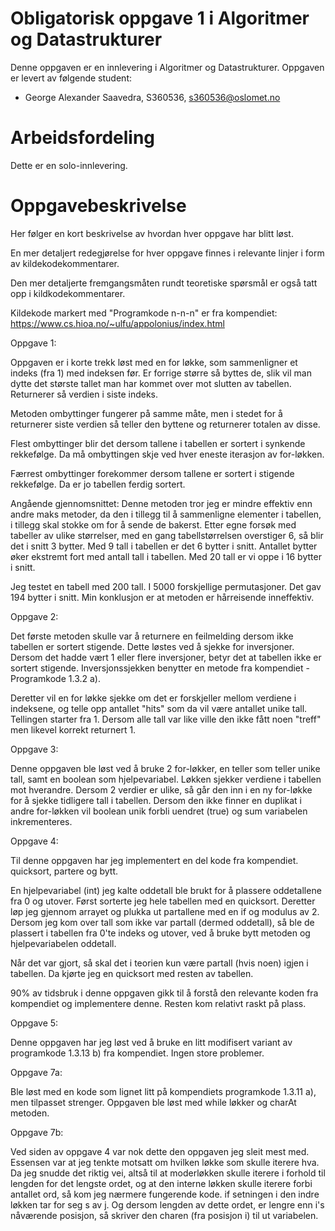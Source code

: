 # Obligatorisk oppgave 1 i Algoritmer og Datastrukturer

Denne oppgaven er en innlevering i Algoritmer og Datastrukturer. 
Oppgaven er levert av følgende student:
* George Alexander Saavedra, S360536, s360536@oslomet.no


# Arbeidsfordeling

Dette er en solo-innlevering.

# Oppgavebeskrivelse
Her følger en kort beskrivelse av hvordan hver oppgave har blitt løst.

En mer detaljert redegjørelse for hver oppgave finnes i relevante linjer i form av kildekodekommentarer.

Den mer detaljerte fremgangsmåten rundt teoretiske spørsmål er også tatt opp i kildkodekommentarer.

Kildekode markert med "Programkode n-n-n" er fra kompendiet: https://www.cs.hioa.no/~ulfu/appolonius/index.html

Oppgave 1:

Oppgaven er i korte trekk løst med en for løkke, som sammenligner et indeks (fra 1) med indeksen
før. Er forrige større så byttes de, slik vil man dytte det største tallet man har kommet over mot slutten
av tabellen. Returnerer så verdien i siste indeks.

Metoden ombyttinger fungerer på samme måte, men i stedet for å returnerer siste verdien så teller den byttene
og returnerer totalen av disse.

Flest ombyttinger blir det dersom tallene i tabellen er sortert i synkende rekkefølge.
Da må ombyttingen skje ved hver eneste iterasjon av for-løkken.

Færrest ombyttinger forekommer dersom tallene er sortert i stigende rekkefølge. Da er jo
tabellen ferdig sortert.

Angående gjennomsnittet:
Denne metoden tror jeg er mindre effektiv enn andre maks metoder, da den i tillegg til
å sammenligne elementer i tabellen, i tillegg skal stokke om for å sende de bakerst. Etter egne forsøk med tabeller av
ulike størrelser, med en gang tabellstørrelsen overstiger 6, så blir det i snitt 3 bytter.
Med 9 tall i tabellen er det 6 bytter i snitt. Antallet bytter øker ekstremt fort med antall tall i tabellen. Med 20
tall er vi oppe i 16 bytter i snitt. 

Jeg testet en tabell med 200 tall. I 5000 forskjellige permutasjoner. Det gav 194 bytter i snitt. Min konklusjon er at 
metoden er hårreisende inneffektiv.

Oppgave 2:

Det første metoden skulle var å returnere en feilmelding dersom ikke tabellen er sortert stigende.
Dette løstes ved å sjekke for inversjoner. Dersom det hadde vært 1 eller flere inversjoner, betyr det at tabellen ikke
er sortert stigende.
Inversjonssjekken benytter en metode fra kompendiet - Programkode 1.3.2 a).

Deretter vil en for løkke sjekke om det er forskjeller mellom verdiene i indeksene, og telle opp antallet "hits" som da
vil være antallet unike tall. Tellingen starter fra 1. Dersom alle tall var like ville den ikke fått noen "treff" men
likevel korrekt returnert 1.

Oppgave 3:

Denne oppgaven ble løst ved å bruke 2 for-løkker, en teller som teller unike tall, samt en boolean som hjelpevariabel.
Løkken sjekker verdiene i tabellen mot hverandre. Dersom 2 verdier er ulike, så går den inn i en ny for-løkke for å
sjekke tidligere tall i tabellen. Dersom den ikke finner en duplikat i andre for-løkken vil boolean unik forbli uendret (true)
og sum variabelen inkrementeres.

Oppgave 4:

Til denne oppgaven har jeg implementert en del kode fra kompendiet. quicksort, partere og bytt.

En hjelpevariabel (int) jeg kalte oddetall ble brukt for å plassere oddetallene fra 0 og utover. 
Først sorterte jeg hele tabellen med en quicksort. Deretter løp jeg gjennom arrayet og plukka ut partallene med en if og modulus av 2.
Dersom jeg kom over tall som ikke var partall (dermed oddetall), så ble de plassert i tabellen fra 0'te indeks og utover,
ved å bruke bytt metoden og hjelpevariabelen oddetall.

Når det var gjort, så skal det i teorien kun være partall (hvis noen) igjen i tabellen. Da kjørte jeg en quicksort med
resten av tabellen.

90% av tidsbruk i denne oppgaven gikk til å forstå den relevante koden fra kompendiet og implementere denne.
Resten kom relativt raskt på plass.

Oppgave 5:

Denne oppgaven har jeg løst ved å bruke en litt modifisert variant av programkode 1.3.13 b) fra kompendiet.
Ingen store problemer.

Oppgave 7a:

Ble løst med en kode som lignet litt på kompendiets programkode 1.3.11 a), men tilpasset strenger.
Oppgaven ble løst med while løkker og charAt metoden.

Oppgave 7b:

Ved siden av oppgave 4 var nok dette den oppgaven jeg sleit mest med. Essensen var at jeg tenkte motsatt om hvilken
løkke som skulle iterere hva. Da jeg snudde det riktig vei, altså til at moderløkken skulle iterere i forhold til lengden
for det lengste ordet, og at den interne løkken skulle iterere forbi antallet ord, så kom jeg nærmere fungerende kode.
if setningen i den indre løkken tar for seg s av j. Og dersom lengden av dette ordet, er lengre enn i's nåværende posisjon,
så skriver den charen (fra posisjon i) til ut variabelen.
